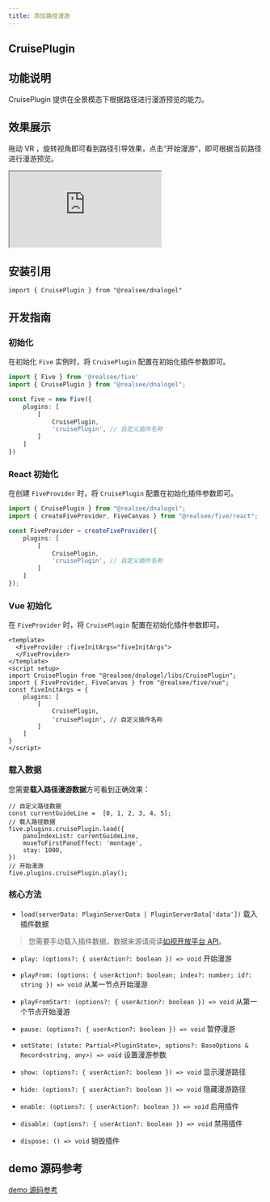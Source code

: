 ```yaml
---
title: 添加路径漫游
---
```


## **CruisePlugin**

## 功能说明

CruisePlugin 提供在全景模态下根据路径进行漫游预览的能力。

## 效果展示

拖动 VR ，旋转视角即可看到路径引导效果，点击“开始漫游”，即可根据当前路径进行漫游预览。

<div className="docs-vr-normal">
  <iframe className="docs-vr-iframe" src="https://realsee.js.org/dnalogel/src/CruisePlugin/index.html"></iframe>
</div>

## 安装引用

```tsx
import { CruisePlugin } from "@realsee/dnalogel"
```

## 开发指南

### 初始化

在初始化 `Five` 实例时，将 `CruisePlugin` 配置在初始化插件参数即可。

```ts
import { Five } from '@realsee/five'
import { CruisePlugin } from "@realsee/dnalogel";

const five = new Five({
    plugins: [
        [
            CruisePlugin,
            'cruisePlugin', // 自定义插件名称
        ]
    ]
})
```

### React 初始化

在创建 `FiveProvider` 时，将 `CruisePlugin` 配置在初始化插件参数即可。

```ts
import { CruisePlugin } from "@realsee/dnalogel";
import { createFiveProvider, FiveCanvas } from "@realsee/five/react";

const FiveProvider = createFiveProvider({
    plugins: [
        [
            CruisePlugin,
            'cruisePlugin', // 自定义插件名称
        ]
    ]
});
```

### Vue 初始化

在 `FiveProvider` 时，将 `CruisePlugin` 配置在初始化插件参数即可。

```Vue
<template>
  <FiveProvider :fiveInitArgs="fiveInitArgs">
  </FiveProvider>
</template>
<script setup>
import CruisePlugin from "@realsee/dnalogel/libs/CruisePlugin";
import { FiveProvider, FiveCanvas } from "@realsee/five/vue";
const fiveInitArgs = {
    plugins: [
        [
            CruisePlugin,
            'cruisePlugin', // 自定义插件名称
        ]
    ]
}
</script>
```

### 载入数据

您需要**载入路径漫游数据**方可看到正确效果：

```tsx
// 自定义路径数据
const currentGuideLine =  [0, 1, 2, 3, 4, 5];
// 载入路径数据
five.plugins.cruisePlugin.load({ 
    panoIndexList: currentGuideLine,
    moveToFirstPanoEffect: 'montage',
    stay: 1000,
})
// 开始漫游
five.plugins.cruisePlugin.play();
```

### 核心方法

- `load(serverData: PluginServerData | PluginServerData['data'])` 载入插件数据

> 您需要手动载入插件数据，数据来源请阅读[如视开放平台 API](https://open-platform.realsee.com/developer/open/api#/)。

- `play: (options?: { userAction?: boolean }) => void` 开始漫游

- `playFrom: (options: { userAction?: boolean; index?: number; id?: string }) => void` 从某一节点开始漫游

- `playFromStart: (options?: { userAction?: boolean }) => void` 从第一个节点开始漫游

- `pause: (options?: { userAction?: boolean }) => void` 暂停漫游

- `setState: (state: Partial<PluginState>, options?: BaseOptions & Record<string, any>) => void` 设置漫游参数

- `show: (options?: { userAction?: boolean }) => void` 显示漫游路径

- `hide: (options?: { userAction?: boolean }) => void` 隐藏漫游路径

- `enable: (options?: { userAction?: boolean }) => void` 启用插件

- `disable: (options?: { userAction?: boolean }) => void` 禁用插件

- `dispose: () => void` 销毁插件

## demo 源码参考

[demo 源码参考](https://github.com/realsee-developer/dnalogel/tree/main/examples/src)
